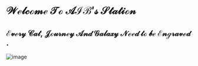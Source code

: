 # $\mathcal{Welcome\ To\ AIB's\ Station}$
## $\mathcal{Every\ Cat,\ Journey\ And\ Galaxy\ Need\ to\ be\ Engraved}.$
![image](https://github.com/AIB001/AIB001.github.io/assets/141569168/70ce5294-4b5c-4162-9cfa-2b0e0e027246)
